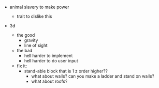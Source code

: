 

* animal slavery to make power
    * trait to dislike this
    
* 3d
    * the good
        * gravity
        * line of sight
    * the bad
        * hell harder to implement
        * hell harder to do user input
    * fix it:
        * stand-able block that is 1 z order higher??
            * what about walls? can you make a ladder and stand on walls?
            * what about roofs?